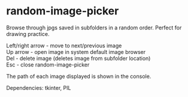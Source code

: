 # random-image-picker
Browse through jpgs saved in subfolders in a random order. Perfect for drawing practice.

Left/right arrow - move to next/previous image  
Up arrow - open image in system default image browser  
Del - delete image (deletes image from subfolder location)  
Esc - close random-image-picker

The path of each image displayed is shown in the console.

Dependencies: tkinter, PIL
